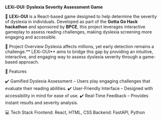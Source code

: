 **LEXi-OUI: Dyslexia Severity Assessment Game**

🚀 **LEXi-OUI** is a React-based game designed to help determine the severity of dyslexia in individuals. Developed as part of the **Gotta Go Hack hackathon** and sponsored by **BPCE**, this project leverages interactive gameplay to assess reading challenges, making dyslexia screening more engaging and accessible.

🎯 Project Overview
Dyslexia affects millions, yet early detection remains a challenge.** LEXi-OUI** aims to bridge this gap by providing an intuitive, interactive, and engaging way to assess dyslexia severity through a game-based approach.

🔹 Features


✔️ Gamified Dyslexia Assessment – Users play engaging challenges that evaluate their reading abilities.
✔️ User-Friendly Interface – Designed with accessibility in mind for ease of use.
✔️ Real-Time Feedback – Provides instant results and severity analysis.

💻 Tech Stack
Frontend:	React, HTML, CSS
Backend:	FastAPI, Python
